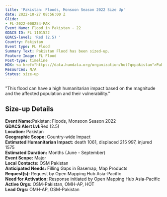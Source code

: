```yaml
---
title: 'Pakistan: Floods, Monsoon Season 2022 Size Up'
date: 2022-10-27 08:56:00 Z
Glide:
- FL-2022-000254-PAK
Event Name: Flood in Pakistan - 22
GDACS ID: FL 1101522
GDACS-level: 'Red (2.5) '
Country: Pakistan
Event type: FL Flood
Summary Text: Pakistan Flood has been sized-up.
Feature Image: FL Flood
Post-type: timeline
HDX: <a href="https://data.humdata.org/organization/hot?q=pakistan">Pakistan</a>
Resources: N/A
Status: size-up
---
```


"This flood can have a high humanitarian impact based on the magnitude and the affected population and their vulnerability."

<h2>Size-up Details</h2>

<strong>Event Name:</strong>Pakistan: Floods, Monsoon Season 2022
<br>
<strong>GDACS Alert Lvl:</strong>Red (2.5)<br>
<strong>Location:</strong> Pakistan<br>
<strong>Geographic Scope:</strong> Country-wide Impact<br>
<strong>Estimated Humanitarian Impact:</strong> death 1061, displaced 215 997, injured 1575<br>
<strong>Estimated Duration:</strong> Months (June - September) <br>
<strong>Event Scope:</strong> Major<br>
<strong>Local Contacts:</strong> OSM Pakistan<br>
<strong>Anticipated Needs:</strong> Filling Gaps in Basemap, Map Products<br>
<strong>Request(s):</strong> Request by Open Mapping Hub Asia-Pacific<br>
<strong>Need for Activation:</strong> Response initiated by Open Mapping Hub Asia-Pacific<br>
<strong>Active Orgs:</strong> OSM-Pakistan, OMH-AP, HOT<br>
<strong>Lead Orgs:</strong> OMH-AP, OSM-Pakistan<br>